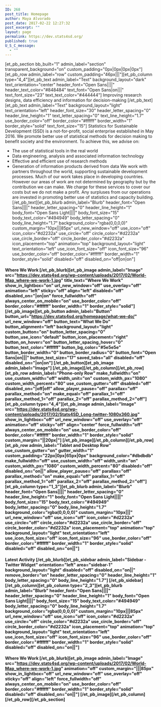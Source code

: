 ```yaml
---
ID: 268
post_title: Homepage
author: Maya Alvorado
post_date: 2017-02-22 12:27:32
post_excerpt: ""
layout: page
permalink: https://dev.stats4sd.org/
published: true
U_S_C_message:
  - ""
---
```

[et_pb_section bb_built="1" admin_label="section" transparent_background="on" custom_padding="0px|0px|0px|0px"][et_pb_row admin_label="row" custom_padding="46px|||"][et_pb_column type="4_4"][et_pb_text admin_label="Text" background_layout="dark" text_orientation="center" header_font="Open Sans||||" header_text_color="#848484" text_font="Open Sans|on|||" text_font_size="23" text_text_color="#444444"] Improving research designs, data efficiency and information for decision-making [/et_pb_text][et_pb_text admin_label="Text" background_layout="light" text_orientation="left" header_font_size="30" header_letter_spacing="0" header_line_height="1" text_letter_spacing="0" text_line_height="1.7" use_border_color="off" border_color="#ffffff" border_width="1" border_style="solid" text_font_size="15"] Statistics for Sustainable Development (SSD) is a not-for-profit, social enterprise established in May 2016. We promote better use of statistical methods for decision making to benefit society and the environment. To achieve this, we advise on: 
*   The use of statistical tools in the real world
*   Data engineering, analysis and associated information technology
*   Effective and efficient use of research methods
*   Generation of information products derived from data We work with partners throughout the world, supporting sustainable development processes. Much of our work takes place in developing countries. However our areas of work are not determined by geography but by the contribution we can make. We charge for these services to cover our costs but we do not make a profit. Any surpluses from our operations are invested in promoting better use of statistics and capacity building. [/et_pb_text][et_pb_blurb admin_label="Blurb" header_font="Open Sans||||" header_letter_spacing="0" header_line_height="1" body_font="Open Sans Light||||" body_font_size="15" body_text_color="#494949" body_letter_spacing="0" body_line_height="1.7" background_color="rgba(0,0,0,0)" custom_margin="10px|||85px" url_new_window="off" use_icon="off" icon_color="#d2232a" use_circle="off" circle_color="#d2232a" use_circle_border="off" circle_border_color="#d2232a" icon_placement="top" animation="top" background_layout="light" text_orientation="left" use_icon_font_size="off" icon_font_size="96" use_border_color="off" border_color="#ffffff" border_width="1" border_style="solid" disabled="off" disabled_on="off|on|on"] 

#### **Where We Work** [/et_pb_blurb][et_pb_image admin_label="Image" src="https://dev.stats4sd.org/wp-content/uploads/2017/02/World-Map_where-we-work-1.jpg" title_text="Where We Work" show_in_lightbox="on" url_new_window="off" use_overlay="off" animation="left" sticky="off" align="left" disabled="off" disabled_on="|on|on" force_fullwidth="off" always_center_on_mobile="on" use_border_color="off" border_color="#ffffff" border_width="1" border_style="solid"] [/et_pb_image][et_pb_button admin_label="Button" button_url="https://dev.stats4sd.org/homepage/what-we-do/" url_new_window="off" button_text="What We Do" button_alignment="left" background_layout="light" custom_button="on" button_letter_spacing="0" button_use_icon="default" button_icon_placement="right" button_on_hover="on" button_letter_spacing_hover="0" button_text_color="#ffffff" button_bg_color="#5e5e5e" button_border_width="0" button_border_radius="0" button_font="Open Sans|on|||" button_text_size="17" saved_tabs="all" disabled="off" disabled_on="|on|on"] [/et_pb_button][et_pb_image admin_label="Image"] [/et_pb_image][/et_pb_column][/et_pb_row][et_pb_row admin_label="Phone-only Row" make_fullwidth="on" use_custom_width="off" width_unit="on" custom_width_px="1080" custom_width_percent="80" use_custom_gutter="off" disabled="off" disabled_on="|off|off" allow_player_pause="off" parallax="off" parallax_method="on" make_equal="off" parallax_1="off" parallax_method_1="off" parallax_2="off" parallax_method_2="off"][et_pb_column type="4_4"][et_pb_image admin_label="Image" src="https://dev.stats4sd.org/wp-content/uploads/2017/02/Stats4SD_Long-twitter-1080x360.jpg" show_in_lightbox="off" url_new_window="off" use_overlay="off" animation="off" sticky="off" align="center" force_fullwidth="off" always_center_on_mobile="on" use_border_color="off" border_color="#ffffff" border_width="1" border_style="solid" custom_margin="||20px|"] [/et_pb_image][/et_pb_column][/et_pb_row][et_pb_row admin_label="Tablet and Desktop Row" use_custom_gutter="on" gutter_width="1" custom_padding="22px|0px|65px|0px" background_color="#dbdbdb" make_fullwidth="off" use_custom_width="off" width_unit="on" custom_width_px="1080" custom_width_percent="80" disabled="off" disabled_on="on||" allow_player_pause="off" parallax="off" parallax_method="on" make_equal="off" parallax_1="off" parallax_method_1="off" parallax_2="off" parallax_method_2="off"][et_pb_column type="1_3"][et_pb_blurb admin_label="Blurb" header_font="Open Sans||||" header_letter_spacing="0" header_line_height="1" body_font="Open Sans Light||||" body_font_size="15" body_text_color="#494949" body_letter_spacing="0" body_line_height="1.7" background_color="rgba(0,0,0,0)" custom_margin="10px|||" url_new_window="off" use_icon="off" icon_color="#d2232a" use_circle="off" circle_color="#d2232a" use_circle_border="off" circle_border_color="#d2232a" icon_placement="top" animation="top" background_layout="light" text_orientation="left" use_icon_font_size="off" icon_font_size="96" use_border_color="off" border_color="#ffffff" border_width="1" border_style="solid" disabled="off" disabled_on="on||"] 

#### **Latest Activity** [/et_pb_blurb][et_pb_sidebar admin_label="Sidebar - Twitter Widget" orientation="left" area="sidebar-1" background_layout="light" disabled="off" disabled_on="on||" remove_border="on" header_letter_spacing="0" header_line_height="1" body_letter_spacing="0" body_line_height="1.7"] [/et_pb_sidebar][/et_pb_column][et_pb_column type="2_3"][et_pb_blurb admin_label="Blurb" header_font="Open Sans||||" header_letter_spacing="0" header_line_height="1" body_font="Open Sans Light||||" body_font_size="15" body_text_color="#494949" body_letter_spacing="0" body_line_height="1.7" background_color="rgba(0,0,0,0)" custom_margin="10px|||85px" url_new_window="off" use_icon="off" icon_color="#d2232a" use_circle="off" circle_color="#d2232a" use_circle_border="off" circle_border_color="#d2232a" icon_placement="top" animation="top" background_layout="light" text_orientation="left" use_icon_font_size="off" icon_font_size="96" use_border_color="off" border_color="#ffffff" border_width="1" border_style="solid" disabled="off" disabled_on="on||"] 

#### **Where We Work** [/et_pb_blurb][et_pb_image admin_label="Image" src="https://dev.stats4sd.org/wp-content/uploads/2017/02/World-Map_where-we-work-1.jpg" animation="off" custom_margin="|||85px" show_in_lightbox="off" url_new_window="off" use_overlay="off" sticky="off" align="left" force_fullwidth="off" always_center_on_mobile="on" use_border_color="off" border_color="#ffffff" border_width="1" border_style="solid" disabled="off" disabled_on="on||"] [/et_pb_image][/et_pb_column][/et_pb_row][/et_pb_section]